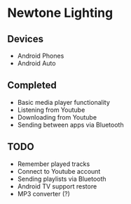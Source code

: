 # Newtone Lighting

## Devices
- Android Phones
- Android Auto

## Completed
- Basic media player functionality
- Listening from Youtube
- Downloading from Youtube
- Sending between apps via Bluetooth

## TODO
- Remember played tracks
- Connect to Youtube account
- Sending playlists via Bluetooth
- Android TV support restore
- MP3 converter (?)